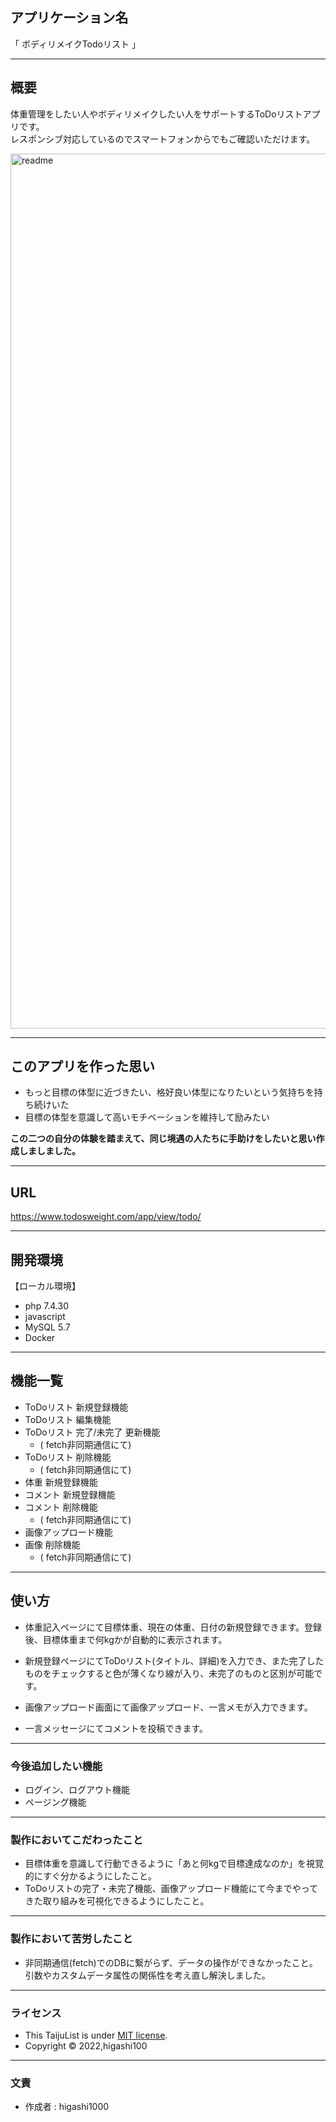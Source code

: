 
## アプリケーション名
「 ボディリメイクTodoリスト 」
***
## 概要
体重管理をしたい人やボディリメイクしたい人をサポートするToDoリストアプリです。  
レスポンシブ対応しているのでスマートフォンからでもご確認いただけます。  

 <img width="1400" height="" alt="readme" src="https://user-images.githubusercontent.com/101165076/197324611-0dd748ee-7917-4e0e-8db5-7a9423d56c78.png">

---
## このアプリを作った思い
* もっと目標の体型に近づきたい、格好良い体型になりたいという気持ちを持ち続けいた
* 目標の体型を意識して高いモチベーションを維持して励みたい

**この二つの自分の体験を踏まえて、同じ境遇の人たちに手助けをしたいと思い作成しましました。**

---
## URL
https://www.todosweight.com/app/view/todo/

---
## 開発環境
【ローカル環境】
* php 7.4.30
* javascript
* MySQL 5.7
* Docker

---
## 機能一覧
* ToDoリスト 新規登録機能
* ToDoリスト 編集機能
* ToDoリスト 完了/未完了 更新機能 
  * ( fetch非同期通信にて)
* ToDoリスト 削除機能
  * ( fetch非同期通信にて)
* 体重 新規登録機能
* コメント 新規登録機能 
* コメント 削除機能
  * ( fetch非同期通信にて)
* 画像アップロード機能
* 画像 削除機能
  * ( fetch非同期通信にて)

---
## 使い方
* 体重記入ページにて目標体重、現在の体重、日付の新規登録できます。登録後、目標体重まで何kgかが自動的に表示されます。

* 新規登録ページにてToDoリスト(タイトル、詳細)を入力でき、また完了したものをチェックすると色が薄くなり線が入り、未完了のものと区別が可能です。

* 画像アップロード画面にて画像アップロード、一言メモが入力できます。

* 一言メッセージにてコメントを投稿できます。

---
### 今後追加したい機能
* ログイン、ログアウト機能
* ページング機能

---
### 製作においてこだわったこと
* 目標体重を意識して行動できるように「あと何kgで目標達成なのか」を視覚的にすぐ分かるようにしたこと。
* ToDoリストの完了・未完了機能、画像アップロード機能にて今までやってきた取り組みを可視化できるようにしたこと。

---
### 製作において苦労したこと
* 非同期通信(fetch)でのDBに繋がらず、データの操作ができなかったこと。引数やカスタムデータ属性の関係性を考え直し解決しました。

---
### ライセンス
* This TaijuList is under [MIT license](http://TomoakiTANAKA.mit-license.org).
* Copyright © 2022,higashi100

---
### 文責
* 作成者 : higashi1000